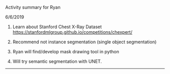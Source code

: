 Activity summary for Ryan

6/6/2019

1. Learn about Stanford Chest X-Ray Dataset
https://stanfordmlgroup.github.io/competitions/chexpert/

2. Recommend not instance segmentation (single object segmentation)

3. Ryan will find/develop mask drawing tool in python

4. Will try semantic segmentation with UNET.

----


